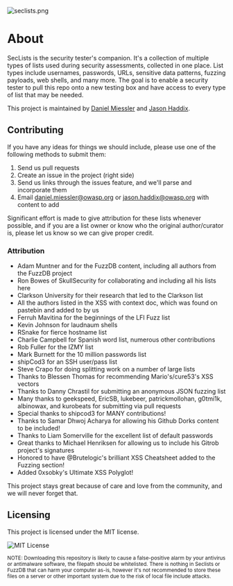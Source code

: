 ![seclists.png](https://danielmiessler.com/images/seclists-long.png "seclists.png")

# About

SecLists is the security tester's companion. It's a collection of multiple types of lists used during security assessments, collected in one place. List types include usernames, passwords, URLs, sensitive data patterns, fuzzing payloads, web shells, and many more. The goal is to enable a security tester to pull this repo onto a new testing box and have access to every type of list that may be needed.

This project is maintained by [Daniel Miessler](http://www.danielmiessler.com/ "Daniel Miessler") and [Jason Haddix](http://www.securityaegis.com "Jason Haddix").

## Contributing

If you have any ideas for things we should include, please use one of the following methods to submit them:

1. Send us pull requests
2. Create an issue in the project (right side)
3. Send us links through the issues feature, and we'll parse and incorporate them
3. Email daniel.miessler@owasp.org or jason.haddix@owasp.org with content to add

Significant effort is made to give attribution for these lists whenever possible, and if you are a list owner or know who the original author/curator is, please let us know so we can give proper credit.

### Attribution

- Adam Muntner and  for the FuzzDB content, including all authors from the FuzzDB project
- Ron Bowes of SkullSecurity for collaborating and including all his lists here
- Clarkson University for their research that led to the Clarkson list
- All the authors listed in the XSS with context doc, which was found on pastebin and added to by us
- Ferruh Mavitina for the beginnings of the LFI Fuzz list
- Kevin Johnson for laudnaum shells
- RSnake for fierce hostname list
- Charlie Campbell for Spanish word list, numerous other contributions
- Rob Fuller for the IZMY list
- Mark Burnett for the 10 million passwords list
- shipCod3 for an SSH user/pass list
- Steve Crapo for doing splitting work on a number of large lists
- Thanks to Blessen Thomas for recommending Mario's/cure53's XSS vectors
- Thanks to Danny Chrastil for submitting an anonymous JSON fuzzing list
- Many thanks to geekspeed, EricSB, lukebeer, patrickmollohan, g0tmi1k, albinowax, and kurobeats for submitting via pull requests
- Special thanks to shipcod3 for MANY contributions!
- Thanks to Samar Dhwoj Acharya for allowing his Github Dorks content to be included!
- Thanks to Liam Somerville for the excellent list of default passwords
- Great thanks to Michael Henriksen for allowing us to include his Gitrob project's signatures
- Honored to have @Brutelogic's brilliant XSS Cheatsheet added to the Fuzzing section!
- Added 0xsobky's Ultimate XSS Polyglot!

This project stays great because of care and love from the community, and we will never forget that.

## Licensing

This project is licensed under the MIT license.

![MIT License](https://danielmiessler.com/images/mitlicense.png)

<sup>NOTE: Downloading this repository is likely to cause a false-positive alarm by your antivirus or antimalware software, the filepath should be whitelisted. There is nothing in Seclists or FuzzDB that can harm your computer as-is, however it's not recommended to store these files on a server or other important system due to the risk of local file include attacks.</sup>

